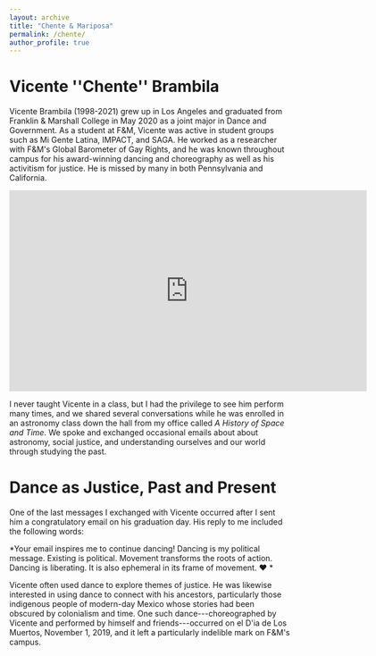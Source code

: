 ```yaml
---
layout: archive
title: "Chente & Mariposa"
permalink: /chente/
author_profile: true
---
```

<!--
<img src="https://crosstrainor.github.io/images/keck-250.jpeg"><img src="https://crosstrainor.github.io/images/hst-250.jpeg"><img src="https://crosstrainor.github.io/images/magellan-250.jpeg"><img src="https://crosstrainor.github.io/images/jwst-250.png"><br>
-->

# Vicente ''Chente'' Brambila

Vicente Brambila (1998-2021) grew up in Los Angeles and graduated from Franklin & Marshall College in May 2020 as a joint 
major in Dance and Government. As a student at F&M, Vicente was active in student groups such 
as Mi Gente Latina, IMPACT, and SAGA. He worked as a researcher with F&M's Global Barometer of 
Gay Rights, and he was known throughout campus for his award-winning dancing and choreography as
well as his activitism for justice. He is missed by many in both Pennsylvania and California.

<iframe title="vimeo-player" src="https://player.vimeo.com/video/503656676?h=2187b51823" width="640" height="360" frameborder="0" allowfullscreen></iframe>

I never taught Vicente in a class, but I had the privilege to see him perform many times, and we shared 
several conversations while he was enrolled in an astronomy class down the hall from my 
office called *A History of Space and Time*. We spoke and exchanged occasional emails about about astronomy, 
social justice, and understanding ourselves and our world through studying the past. 

# Dance as Justice, Past and Present

One of the last messages I exchanged with Vicente occurred after I sent him a congratulatory email on his 
graduation day. His reply to me included the following words:

*Your email inspires me to continue dancing! Dancing is my political message. Existing is political. Movement transforms the roots of action. Dancing is liberating. It is also ephemeral in its frame of movement. ❤️ *

Vicente often used dance to explore themes of justice. He was likewise interested in 
using dance to connect with his ancestors, particularly those indigenous people of modern-day Mexico whose stories had been
obscured by colonialism and time. One such dance---choreographed by Vicente and performed by himself and 
friends---occurred on el D\'ia de Los Muertos, November 1, 2019, and it left a particularly indelible mark on F&M's campus.

